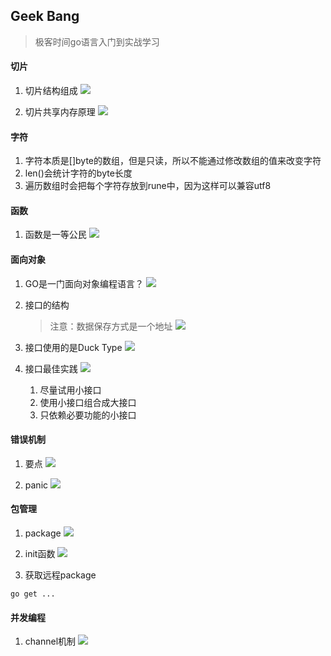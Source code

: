 ## Geek Bang
> 极客时间go语言入门到实战学习

#### 切片
1. 切片结构组成
    ![](./img/切片结构.png)
   
2. 切片共享内存原理
    ![](./img/切片共享内存.png)
   
#### 字符
1. 字符本质是[]byte的数组，但是只读，所以不能通过修改数组的值来改变字符
2. len()会统计字符的byte长度
3. 遍历数组时会把每个字符存放到rune中，因为这样可以兼容utf8

#### 函数
1. 函数是一等公民
![](./img/函数是一等公民.png)

#### 面向对象
1. GO是一门面向对象编程语言？
![](./img/官方说法.png)

2. 接口的结构
    >注意：数据保存方式是一个地址
![](./img/接口结构.png)
   
3. 接口使用的是Duck Type
![](./img/ducktype.png)

3. 接口最佳实践
![](./img/接口最佳实践.png)
   1. 尽量试用小接口
   2. 使用小接口组合成大接口
   3. 只依赖必要功能的小接口
    
#### 错误机制
1. 要点
![](./img/错误机制.png)
   
2. panic
![](./img/panic.png)
   
#### 包管理
1. package
![](./img/package.png)
   
2. init函数
![](./img/package_init.png)
   
3. 获取远程package
```shell
go get ...
```

#### 并发编程
1. channel机制
![](./img/channel.png)